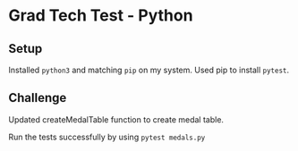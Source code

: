 # Grad Tech Test - Python

## Setup

Installed `python3` and matching `pip` on my system.
Used pip to install `pytest`.

## Challenge

Updated createMedalTable function to create medal table.

Run the tests successfully by using `pytest medals.py`